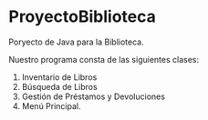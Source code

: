 # ProyectoBiblioteca
Poryecto de Java para la Biblioteca.

Nuestro programa consta de las siguientes clases:
1. Inventario de Libros
2. Búsqueda de Libros
3. Gestión de Préstamos y Devoluciones
4. Menú Principal.

